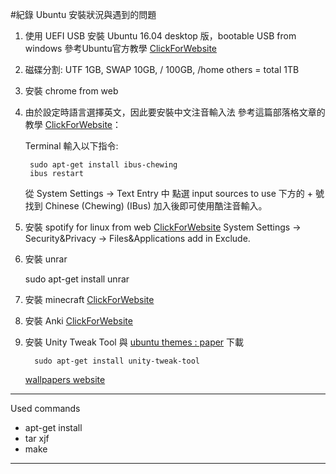 #紀錄 Ubuntu 安裝狀況與遇到的問題

1. 使用 UEFI USB 安裝 Ubuntu 16.04 desktop 版，bootable USB from windows 參考Ubuntu官方教學 [ClickForWebsite][website1]
2. 磁碟分割: UTF 1GB, SWAP 10GB, / 100GB, /home others = total 1TB
3. 安裝 chrome from web
4. 由於設定時語言選擇英文，因此要安裝中文注音輸入法 參考這篇部落格文章的教學 [ClickForWebsite][website2]：

	Terminal 輸入以下指令:
		
		sudo apt-get install ibus-chewing
		ibus restart
	
	從 System Settings -> Text Entry 中
	點選 input sources to use 下方的 + 號
	找到 Chinese (Chewing) (IBus) 加入後即可使用酷注音輸入。

5. 安裝 spotify for linux from web [ClickForWebsite][website4]
System Settings -> Security&Privacy -> Files&Applications add in Exclude.
6. 安裝 unrar

	sudo apt-get install unrar

7. 安裝 minecraft [ClickForWebsite][website5]
8. 安裝 Anki [ClickForWebsite][website3]

9. 安裝 Unity Tweak Tool 與 [ubuntu themes : paper][website6] 下載

		 sudo apt-get install unity-tweak-tool

	[wallpapers website](https://wallpaperscraft.com/)
		 


 * * *
Used commands 

* apt-get install
* tar xjf
* make


* * * 
[website1]: https://www.ubuntu.com/download/desktop/create-a-usb-stick-on-windows
[website2]: http://it.livekn.com/2016/05/ubuntu-1604-ibus.html
[website3]: https://apps.ankiweb.net/
[website4]: https://www.spotify.com/tw/download/linux/
[website5]: https://www.howtogeek.com/198476/how-to-install-minecraft-on-ubuntu-or-any-other-linux-distribution/
[website6]: https://snwh.org/paper/download
<!--stackedit_data:
eyJoaXN0b3J5IjpbLTgzMzA4OTY0MV19
-->